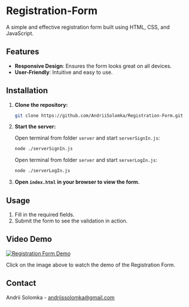 # Registration-Form

A simple and effective registration form built using HTML, CSS, and JavaScript.

## Features

- **Responsive Design**: Ensures the form looks great on all devices.
- **User-Friendly**: Intuitive and easy to use.

## Installation

1. **Clone the repository:**

    ```sh
    git clone https://github.com/AndriiSolomka/Registration-Form.git
    ```

2. **Start the server:**

    Open terminal from folder `server` and start `serverSignIn.js`:

    ```sh
    node ./serverSignIn.js
    ```

    Open terminal from folder `server` and start `serverLogIn.js`:

    ```sh
    node ./serverLogIn.js
    ```
    
3. **Open `index.html` in your browser to view the form.**

## Usage

1. Fill in the required fields.
2. Submit the form to see the validation in action.

## Video Demo

[![Registration Form Demo](https://img.youtube.com/vi/P4kVF1beaHA/0.jpg)](https://youtu.be/P4kVF1beaHA)

Click on the image above to watch the demo of the Registration Form.

## Contact

Andrii Solomka - [andriissolomka@gmail.com](mailto:your-email@example.com)

